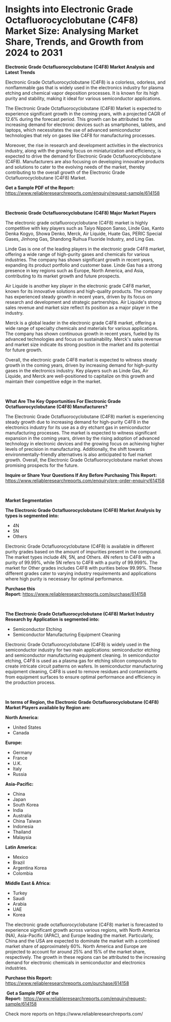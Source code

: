 <p><h1>Insights into Electronic Grade Octafluorocyclobutane (C4F8) Market Size: Analysing Market Share, Trends, and Growth from 2024 to 2031</h1></p><p><strong>Electronic Grade Octafluorocyclobutane (C4F8) Market Analysis and Latest Trends</strong></p>
<p><p>Electronic Grade Octafluorocyclobutane (C4F8) is a colorless, odorless, and nonflammable gas that is widely used in the electronics industry for plasma etching and chemical vapor deposition processes. It is known for its high purity and stability, making it ideal for various semiconductor applications.</p><p>The Electronic Grade Octafluorocyclobutane (C4F8) Market is expected to experience significant growth in the coming years, with a projected CAGR of 12.6% during the forecast period. This growth can be attributed to the increasing demand for electronic devices such as smartphones, tablets, and laptops, which necessitates the use of advanced semiconductor technologies that rely on gases like C4F8 for manufacturing processes.</p><p>Moreover, the rise in research and development activities in the electronics industry, along with the growing focus on miniaturization and efficiency, is expected to drive the demand for Electronic Grade Octafluorocyclobutane (C4F8). Manufacturers are also focusing on developing innovative products and solutions to cater to the evolving needs of the market, thereby contributing to the overall growth of the Electronic Grade Octafluorocyclobutane (C4F8) Market.</p></p>
<p><strong>Get a Sample PDF of the Report:&nbsp;</strong> <a href="https://www.reliableresearchreports.com/enquiry/request-sample/614158">https://www.reliableresearchreports.com/enquiry/request-sample/614158</a></p>
<p>&nbsp;</p>
<p><strong>Electronic Grade Octafluorocyclobutane (C4F8) Major Market Players</strong></p>
<p><p>The electronic grade octafluorocyclobutane (C4F8) market is highly competitive with key players such as Taiyo Nippon Sanso, Linde Gas, Kanto Denka Kogyo, Showa Denko, Merck, Air Liquide, Huate Gas, PERIC Special Gases, Jinhong Gas, Shandong Ruihua Fluoride Industry, and Ling Gas.</p><p>Linde Gas is one of the leading players in the electronic grade C4F8 market, offering a wide range of high-purity gases and chemicals for various industries. The company has shown significant growth in recent years, expanding its product portfolio and customer base. Linde Gas has a strong presence in key regions such as Europe, North America, and Asia, contributing to its market growth and future prospects.</p><p>Air Liquide is another key player in the electronic grade C4F8 market, known for its innovative solutions and high-quality products. The company has experienced steady growth in recent years, driven by its focus on research and development and strategic partnerships. Air Liquide's strong sales revenue and market size reflect its position as a major player in the industry.</p><p>Merck is a global leader in the electronic grade C4F8 market, offering a wide range of specialty chemicals and materials for various applications. The company has shown continuous growth in recent years, fueled by its advanced technologies and focus on sustainability. Merck's sales revenue and market size indicate its strong position in the market and its potential for future growth.</p><p>Overall, the electronic grade C4F8 market is expected to witness steady growth in the coming years, driven by increasing demand for high-purity gases in the electronics industry. Key players such as Linde Gas, Air Liquide, and Merck are well-positioned to capitalize on this growth and maintain their competitive edge in the market.</p></p>
<p>&nbsp;</p>
<p><strong>What Are The Key Opportunities For Electronic Grade Octafluorocyclobutane (C4F8) Manufacturers?</strong></p>
<p><p>The Electronic Grade Octafluorocyclobutane (C4F8) market is experiencing steady growth due to increasing demand for high-purity C4F8 in the electronics industry for its use as a dry etchant gas in semiconductor manufacturing processes. The market is expected to witness significant expansion in the coming years, driven by the rising adoption of advanced technology in electronic devices and the growing focus on achieving higher levels of precision in manufacturing. Additionally, the shift towards environmentally-friendly alternatives is also anticipated to fuel market growth. Overall, the Electronic Grade Octafluorocyclobutane market shows promising prospects for the future.</p></p>
<p><strong>Inquire or Share Your Questions If Any Before Purchasing This Report:</strong> <a href="https://www.reliableresearchreports.com/enquiry/pre-order-enquiry/614158">https://www.reliableresearchreports.com/enquiry/pre-order-enquiry/614158</a></p>
<p>&nbsp;</p>
<p><strong>Market Segmentation</strong></p>
<p><strong>The Electronic Grade Octafluorocyclobutane (C4F8) Market Analysis by types is segmented into:</strong></p>
<p><ul><li>4N</li><li>5N</li><li>Others</li></ul></p>
<p><p>Electronic Grade Octafluorocyclobutane (C4F8) is available in different purity grades based on the amount of impurities present in the compound. The market types include 4N, 5N, and Others. 4N refers to C4F8 with a purity of 99.99%, while 5N refers to C4F8 with a purity of 99.999%. The market for Other grades includes C4F8 with purities below 99.99%. These different grades cater to varying industry requirements and applications where high purity is necessary for optimal performance.</p></p>
<p><strong>Purchase this Report:&nbsp;</strong><a href="https://www.reliableresearchreports.com/purchase/614158">https://www.reliableresearchreports.com/purchase/614158</a></p>
<p>&nbsp;</p>
<p><strong>The Electronic Grade Octafluorocyclobutane (C4F8) Market Industry Research by Application is segmented into:</strong></p>
<p><ul><li>Semiconductor Etching</li><li>Semiconductor Manufacturing Equipment Cleaning</li></ul></p>
<p><p>Electronic Grade Octafluorocyclobutane (C4F8) is widely used in the semiconductor industry for two main applications: semiconductor etching and semiconductor manufacturing equipment cleaning. In semiconductor etching, C4F8 is used as a plasma gas for etching silicon compounds to create intricate circuit patterns on wafers. In semiconductor manufacturing equipment cleaning, C4F8 is used to remove residues and contaminants from equipment surfaces to ensure optimal performance and efficiency in the production process.</p></p>
<p>&nbsp;</p>
<p><strong>In terms of Region, the Electronic Grade Octafluorocyclobutane (C4F8) Market Players available by Region are:</strong></p>
<p>
    <p> <strong> North America: </strong>
        <ul>
            <li>United States</li>
            <li>Canada</li>
        </ul>
        </p> 
    <p> <strong> Europe: </strong>
        <ul>
            <li>Germany</li>
            <li>France</li>
            <li>U.K.</li>
            <li>Italy</li>
            <li>Russia</li>
        </ul>
        </p> 
    <p> <strong> Asia-Pacific: </strong>
        <ul>
            <li>China</li>
            <li>Japan</li>
            <li>South Korea</li>
            <li>India</li>
            <li>Australia</li>
            <li>China Taiwan</li>
            <li>Indonesia</li>
            <li>Thailand</li>
            <li>Malaysia</li>
        </ul>
        </p> 
    <p> <strong> Latin America: </strong>
        <ul>
            <li>Mexico</li>
            <li>Brazil</li>
            <li>Argentina Korea</li>
            <li>Colombia</li>
        </ul>
        </p> 
    <p> <strong> Middle East & Africa: </strong>
        <ul>
            <li>Turkey</li>
            <li>Saudi</li>
            <li>Arabia</li>
            <li>UAE</li>
            <li>Korea</li>
        </ul>
    </p>
    </p>
<p><p>The electronic grade octafluorocyclobutane (C4F8) market is forecasted to experience significant growth across various regions, with North America (NA), Asia-Pacific (APAC), and Europe leading the market. Particularly, China and the USA are expected to dominate the market with a combined market share of approximately 60%. North America and Europe are projected to account for around 25% and 15% of the market share, respectively. The growth in these regions can be attributed to the increasing demand for electronic chemicals in semiconductor and electronics industries.</p></p>
<p><strong>Purchase this Report: </strong><a href="https://www.reliableresearchreports.com/purchase/614158">https://www.reliableresearchreports.com/purchase/614158</a></p>
<p>&nbsp;<strong>Get a Sample PDF of the Report:&nbsp;&nbsp;</strong><a href="https://www.reliableresearchreports.com/enquiry/request-sample/614158">https://www.reliableresearchreports.com/enquiry/request-sample/614158</a></p>
<p><strong></strong></p>
<p>Check more reports on https://www.reliableresearchreports.com/</p>